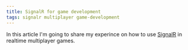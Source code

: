 ```yaml
---
title: SignalR for game development
tags: signalr multiplayer game-development
---
```


In this article I'm going to share my experince on how to use [SignalR](https://docs.microsoft.com/en-us/aspnet/signalr/) in realtime multiplayer games.

